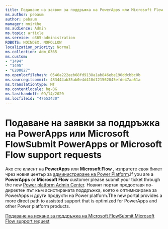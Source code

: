 ```yaml
---
title: Подаване на заявки за поддръжка на PowerApps или Microsoft Flow
ms.author: pebaum
author: pebaum
manager: mnirkhe
ms.audience: Admin
ms.topic: article
ms.service: o365-administration
ROBOTS: NOINDEX, NOFOLLOW
localization_priority: Normal
ms.collection: Adm_O365
ms.custom:
- "1494"
- "1495"
- "6200027"
ms.openlocfilehash: 0546a222eeb68fd9138a1ab846ebe190ddcbbc0b
ms.sourcegitcommit: 483444ab35ab0e4d410d121562045efde47aa61a
ms.translationtype: MT
ms.contentlocale: bg-BG
ms.lasthandoff: 09/14/2020
ms.locfileid: "47653430"
---
```

# <a name="submit-powerapps-or-microsoft-flow-support-requests"></a><span data-ttu-id="74ba3-102">Подаване на заявки за поддръжка на PowerApps или Microsoft Flow</span><span class="sxs-lookup"><span data-stu-id="74ba3-102">Submit PowerApps or Microsoft Flow support requests</span></span>

<span data-ttu-id="74ba3-103">Ако сте клиент на **PowerApps** или **Microsoft Flow** , изпратете своя билет чрез новия център за [администриране на Power Platform](https://admin.powerplatform.microsoft.com/support?newTicket&product=15819).</span><span class="sxs-lookup"><span data-stu-id="74ba3-103">If you are a **PowerApps** or **Microsoft Flow** customer please submit your ticket through the new [Power platform Admin Center](https://admin.powerplatform.microsoft.com/support?newTicket&product=15819).</span></span> <span data-ttu-id="74ba3-104">Новият портал предоставя по-директен път към асистираната поддръжка, която е оптимизирана за PowerApps и други продукти на Power platform.</span><span class="sxs-lookup"><span data-stu-id="74ba3-104">The new portal provides a more direct path to assisted support that is optimized for PowerApps and other Power platform products.</span></span>

[<span data-ttu-id="74ba3-105">Подаване на искане за поддръжка на Microsoft Flow</span><span class="sxs-lookup"><span data-stu-id="74ba3-105">Submit Microsoft Flow support request</span></span>](https://admin.powerplatform.microsoft.com/support?newTicket&product=Flow)